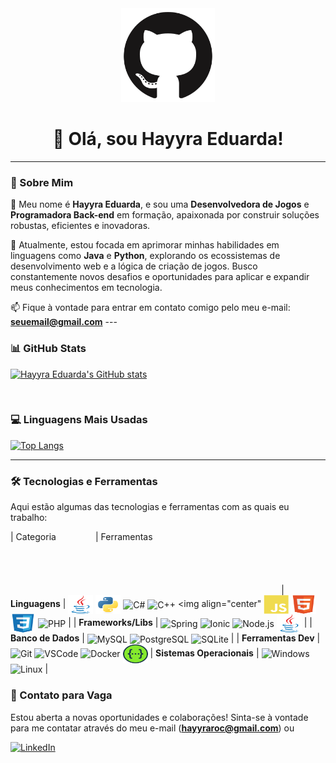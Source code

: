 <div align="center">
  <img src="https://raw.githubusercontent.com/devicons/devicon/master/icons/github/github-original.svg" alt="GitHub Logo" width="150" height="150"/>
  <h1>👋 Olá, sou Hayyra Eduarda!</h1>
</div>

---

### 🚀 Sobre Mim

👀 Meu nome é **Hayyra Eduarda**, e sou uma **Desenvolvedora de Jogos** e **Programadora Back-end** em formação, apaixonada por construir soluções robustas, eficientes e inovadoras.

🌱 Atualmente, estou focada em aprimorar minhas habilidades em linguagens como **Java** e **Python**, explorando os ecossistemas de desenvolvimento web e a lógica de criação de jogos. Busco constantemente novos desafios e oportunidades para aplicar e expandir meus conhecimentos em tecnologia.

📫 Fique à vontade para entrar em contato comigo pelo meu e-mail: **seuemail@gmail.com** ---

### 📊 GitHub Stats

[![Hayyra Eduarda's GitHub stats](https://github-readme-stats.vercel.app/api?username=Hrdudx&show_icons=true&theme=dark&include_all_commits=true&count_private=true)](https://github.com/Hrdudx)

<br>

### 💻 Linguagens Mais Usadas

[![Top Langs](https://github-readme-stats.vercel.app/api/top-langs/?username=Hrdudx&layout=compact&theme=dark)](https://github.com/Hrdudx)

---

### 🛠️ Tecnologias e Ferramentas

Aqui estão algumas das tecnologias e ferramentas com as quais eu trabalho:

| Categoria                | Ferramentas                                                                                                                                                                                                                                                                                                                                                                                                                                                                                                                                                                                                                                                                                                                    
| **Linguagens** | <img align="center" alt="Java" height="30" width="40" src="https://raw.githubusercontent.com/devicons/devicon/master/icons/java/java-original.svg"> <img align="center" alt="Python" height="30" width="40" src="https://raw.githubusercontent.com/devicons/devicon/master/icons/python/python-original.svg"> <img align="center" alt="C#" height="30" width="40" src="https://cdn.jsdelivr.net/gh/devicons/devicon/icons/csharp/csharp-original.svg"> <img align="center" alt="C++" height="30" width="40" src="https://cdn.jsdelivr.net/gh/devicons/devicon/icons/cplusplus/cplusplus-original.svg"> <img align="center"  <img align="center" alt="JavaScript" height="30" width="40" src="https://raw.githubusercontent.com/devicons/devicon/master/icons/javascript/javascript-plain.svg"> <img align="center" alt="HTML5" height="30" width="40" src="https://raw.githubusercontent.com/devicons/devicon/master/icons/html5/html5-original.svg"> <img align="center" alt="CSS3" height="30" width="40" src="https://raw.githubusercontent.com/devicons/devicon/master/icons/css3/css3-original.svg"> <img align="center" alt="PHP" height="30" width="40" src="https://cdn.jsdelivr.net/gh/devicons/devicon/icons/php/php-original.svg"> |
| **Frameworks/Libs** | <img align="center" alt="Spring" height="30" width="40" src="https://cdn.jsdelivr.net/gh/devicons/devicon/icons/spring/spring-original.svg"> <img align="center" alt="Ionic" height="30" width="40" src="https://cdn.jsdelivr.net/gh/devicons/devicon/icons/ionic/ionic-original.svg"> <img align="center" alt="Node.js" height="30" width="40" src="https://cdn.jsdelivr.net/gh/devicons/devicon/icons/nodejs/nodejs-original.svg"> <img align="center" alt="Swing" height="30" width="40" src="https://raw.githubusercontent.com/devicons/devicon/master/icons/java/java-original.svg"> |
| **Banco de Dados** | <img align="center" alt="MySQL" height="30" width="40" src="https://cdn.jsdelivr.net/gh/devicons/devicon/icons/mysql/mysql-original.svg"> <img align="center" alt="PostgreSQL" height="30" width="40" src="https://cdn.jsdelivr.net/gh/devicons/devicon/icons/postgresql/postgresql-original.svg">  <img align="center" alt="SQLite" height="30" width="40" src="https://cdn.jsdelivr.net/gh/devicons/devicon/icons/sqlite/sqlite-original.svg"> |
| **Ferramentas Dev** | <img align="center" alt="Git" height="30" width="40" src="https://cdn.jsdelivr.net/gh/devicons/devicon/icons/git/git-original.svg"> <img align="center" alt="VSCode" height="30" width="40" src="https://cdn.jsdelivr.net/gh/devicons/devicon/icons/vscode/vscode-original.svg"> <img align="center" alt="Docker" height="30" width="40" src="https://cdn.jsdelivr.net/gh/devicons/devicon/icons/docker/docker-original.svg"> <img align="center" alt="Swagger" height="30" width="40" src="https://raw.githubusercontent.com/devicons/devicon/master/icons/swagger/swagger-original.svg"> 
| **Sistemas Operacionais** | <img align="center" alt="Windows" height="30" width="40" src="https://cdn.jsdelivr.net/gh/devicons/devicon/icons/windows8/windows8-original.svg"> <img align="center" alt="Linux" height="30" width="40" src="https://cdn.jsdelivr.net/gh/devicons/devicon/icons/linux/linux-original.svg"> |


### 💼 Contato para Vaga

Estou aberta a novas oportunidades e colaborações! Sinta-se à vontade para me contatar através do meu e-mail (**hayyraroc@gmail.com**) ou 

[![LinkedIn](https://img.shields.io/badge/LinkedIn-0077B5?style=for-the-badge&logo=linkedin&logoColor=white)](https://www.linkedin.com/in/seulinkedin) 

